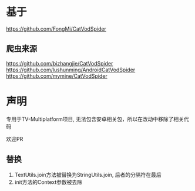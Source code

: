 # 基于

https://github.com/FongMi/CatVodSpider

## 爬虫来源
https://github.com/bizhangjie/CatVodSpider
https://github.com/lushunming/AndroidCatVodSpider
https://github.com/mymine/CatVodSpider

# 声明

专用于TV-Multiplatform项目, 无法包含安卓相关包，所以在改动中移除了相关代码

欢迎PR

## 替换

1. TextUtils.join方法被替换为StringUtils.join, 后者的分隔符在最后
2. init方法的Context参数被去除

